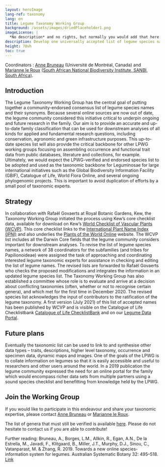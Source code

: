 ```yaml
---
layout: heroImage
lang-ref: taxonomy
lang: en
title: Legume Taxonomy Working Group
background: /assets/images/driedPlaceholder1.png
imageLicense: |
  *No description* and no rights, but normally you would add that here
description: Develop one universally accepted list of legume species names!
height: 70vh
toc: true
---
```


Coordinators : [Anne Bruneau](mailto:anne.bruneau@umontreal.ca) (Université de Montréal, Canada) and [Marianne le Roux](mailto:M.LeRoux@sanbi.org.za) [(South African National Biodiversity Institute, SANBI, South Africa)](https://www.environment.gov.za/statutorybodies/sanbi#:~:text=The%20South%20African%20National%20Biodiversity,now%20and%20into%20the%20future).

## Introduction

The Legume Taxonomy Working Group has the central goal of putting together a community-endorsed consensus list of legume species names and their synonyms. Because several online sources are now out of date, the legume community considered this initiative critical to underpin ongoing and future research in the family. Our aim is to provide an accurate and up-to-date family classification that can be used for downstream analyses of all kinds for applied and fundamental research questions, including conservation, agronomic and green infrastructure purposes. This up-to-date species list will also provide the critical backbone for other LPWG working groups focusing on assembling occurrence and functional trait data from public databases, literature and collections, for example. Ultimately, we would expect the LPWG-verified and endorsed species list to be adopted and used as the taxonomic backbone for Leguminosae for large international initiatives such as the Global Biodiversity Information Facility (GBIF), Catalogue of Life, World Flora Online, and several ongoing phylogenomic projects. This is important to avoid duplication of efforts by a small pool of taxonomic experts.

## Strategy

In collaboration with Rafaël Govaerts at Royal Botanic Gardens, Kew, the Taxonomy Working Group initiated the process using Kew’s core checklist data, available for download on Kew’s [World Checklist of Vascular Plants (WCVP)](https://wcvp.science.kew.org/). This core checklist links to the [International Plant Name Index (IPNI)](https://www.ipni.org/) and also underlies the [Plants of the World Online](http://www.plantsoftheworldonline.org/) website. The WCVP list includes all the Darwin Core fields that the legume community considers important for downstream analyses. To revise the list of legume species names, a network of 38 coordinators for the subfamilies (and tribes for Papilionoideae) were assigned the task of approaching and coordinating interested legume taxonomic experts for assistance in checking and editing the list of legume names. The revised lists are forwarded to Rafaël Govaerts who checks the proposed modifications and integrates the information in an updated legume species list. The Taxonomy Working Group has also established a committee whose role is to evaluate and arrive at a decision about conflicting taxonomies (often, whether or not to recognise certain genera), and which met for the first time in December 2020. The revised species list acknowledges the input of contributors to the ratification of the legume taxonomy. A first version (July 2021) of this list of accepted names has been published by WCVP and is visible on the Catalogue of Life Checklistbank [Catalogue of Life ChecklistBank](https://data.catalogueoflife.org/dataset/2304/about) and on our [Legume Data Portal](/taxonomy/browse).  

## Future plans

Eventually the taxonomic list can be used to link to and synthesise other data types – traits, descriptions, higher level taxonomy, occurrence and specimen data, dynamic maps and images. One of the goals of the LPWG is to collate information on legumes so that it is easily accessible and useful to researchers and other users around the world. In a 2019 publication the legume community expressed the need for an online portal for the family which would encompass richer data sets from multiple partners using a sound species checklist and benefitting from knowledge held by the LPWG. 

## Join the Working Group

If you would like to participate in this endeavour and share your taxonomic expertise, please contact [Anne Bruneau](mailto:anne.bruneau@umontreal.ca) or [Marianne le Roux](mailto:M.LeRoux@sanbi.org.za).

The list of genera that must still be verified is available [here](https://docs.google.com/spreadsheets/d/1lkWVr8OUFbIVirX6hbr4ISszxTJpuhTw/edit#gid=463185985). Please do not hesitate to contact us if you are able to contribute!

Further reading: Bruneau, A., Borges, L.M., Allkin, R., Egan, A.N., De la Estrella, M., Javadi, F., Klitgaard, B., Miller, J.T., Murphy, D.J., Sinou, C., Vatanparast, M. & Zhang, R. 2019. Towards a new online species-information system for legumes. Australian Systematic Botany 32: 495–518. [Link](https://doi.org/10.1071/SB19025) 
